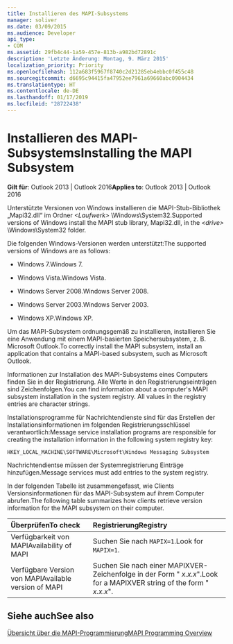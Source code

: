 ```yaml
---
title: Installieren des MAPI-Subsystems
manager: soliver
ms.date: 03/09/2015
ms.audience: Developer
api_type:
- COM
ms.assetid: 29fb4c44-1a59-457e-813b-a982bd72891c
description: 'Letzte Änderung: Montag, 9. März 2015'
localization_priority: Priority
ms.openlocfilehash: 112a683f5967f8740c2d21285eb4ebbc0f455c48
ms.sourcegitcommit: d6695c94415fa47952ee7961a69660abc0904434
ms.translationtype: HT
ms.contentlocale: de-DE
ms.lasthandoff: 01/17/2019
ms.locfileid: "28722438"
---
```

# <a name="installing-the-mapi-subsystem"></a><span data-ttu-id="31336-103">Installieren des MAPI-Subsystems</span><span class="sxs-lookup"><span data-stu-id="31336-103">Installing the MAPI Subsystem</span></span>

  
  
<span data-ttu-id="31336-104">**Gilt für**: Outlook 2013 | Outlook 2016</span><span class="sxs-lookup"><span data-stu-id="31336-104">**Applies to**: Outlook 2013 | Outlook 2016</span></span> 
  
<span data-ttu-id="31336-105">Unterstützte Versionen von Windows installieren die MAPI-Stub-Bibliothek „Mapi32.dll“ im Ordner _\<Laufwerk\>_ \Windows\System32.</span><span class="sxs-lookup"><span data-stu-id="31336-105">Supported versions of Windows install the MAPI stub library, Mapi32.dll, in the  _\<drive\>_ \Windows\System32 folder.</span></span> 
  
<span data-ttu-id="31336-106">Die folgenden Windows-Versionen werden unterstützt:</span><span class="sxs-lookup"><span data-stu-id="31336-106">The supported versions of Windows are as follows:</span></span>
  
- <span data-ttu-id="31336-107">Windows 7.</span><span class="sxs-lookup"><span data-stu-id="31336-107">Windows 7.</span></span>
    
- <span data-ttu-id="31336-108">Windows Vista.</span><span class="sxs-lookup"><span data-stu-id="31336-108">Windows Vista.</span></span>
    
- <span data-ttu-id="31336-109">Windows Server 2008.</span><span class="sxs-lookup"><span data-stu-id="31336-109">Windows Server 2008.</span></span>
    
- <span data-ttu-id="31336-110">Windows Server 2003.</span><span class="sxs-lookup"><span data-stu-id="31336-110">Windows Server 2003.</span></span>
    
- <span data-ttu-id="31336-111">Windows XP.</span><span class="sxs-lookup"><span data-stu-id="31336-111">Windows XP.</span></span>
    
<span data-ttu-id="31336-112">Um das MAPI-Subsystem ordnungsgemäß zu installieren, installieren Sie eine Anwendung mit einem MAPI-basierten Speichersubsystem, z. B. Microsoft Outlook.</span><span class="sxs-lookup"><span data-stu-id="31336-112">To correctly install the MAPI subsystem, install an application that contains a MAPI-based subsystem, such as Microsoft Outlook.</span></span>
  
<span data-ttu-id="31336-p101">Informationen zur Installation des MAPI-Subsystems eines Computers finden Sie in der Registrierung. Alle Werte in den Registrierungseinträgen sind Zeichenfolgen.</span><span class="sxs-lookup"><span data-stu-id="31336-p101">You can find information about a computer's MAPI subsystem installation in the system registry. All values in the registry entries are character strings.</span></span> 
  
<span data-ttu-id="31336-115">Installationsprogramme für Nachrichtendienste sind für das Erstellen der Installationsinformationen im folgenden Registrierungsschlüssel verantwortlich:</span><span class="sxs-lookup"><span data-stu-id="31336-115">Message service installation programs are responsible for creating the installation information in the following system registry key:</span></span> 
  
 `HKEY_LOCAL_MACHINE\SOFTWARE\Microsoft\Windows Messaging Subsystem`
  
<span data-ttu-id="31336-116">Nachrichtendientse müssen der Systemregistrierung Einträge hinzufügen.</span><span class="sxs-lookup"><span data-stu-id="31336-116">Message services must add entries to the system registry.</span></span> 
  
<span data-ttu-id="31336-117">In der folgenden Tabelle ist zusammengefasst, wie Clients Versionsinformationen für das MAPI-Subsystem auf ihrem Computer abrufen.</span><span class="sxs-lookup"><span data-stu-id="31336-117">The following table summarizes how clients retrieve version information for the MAPI subsystem on their computer.</span></span>
  
|<span data-ttu-id="31336-118">**Überprüfen**</span><span class="sxs-lookup"><span data-stu-id="31336-118">**To check**</span></span>|<span data-ttu-id="31336-119">**Registrierung**</span><span class="sxs-lookup"><span data-stu-id="31336-119">**Registry**</span></span>|
|:-----|:-----|
|<span data-ttu-id="31336-120">Verfügbarkeit von MAPI</span><span class="sxs-lookup"><span data-stu-id="31336-120">Availability of MAPI</span></span>  <br/> |<span data-ttu-id="31336-121">Suchen Sie nach  `MAPIX=1`.</span><span class="sxs-lookup"><span data-stu-id="31336-121">Look for  `MAPIX=1`.</span></span>  <br/> |
|<span data-ttu-id="31336-122">Verfügbare Version von MAPI</span><span class="sxs-lookup"><span data-stu-id="31336-122">Available version of MAPI</span></span>  <br/> |<span data-ttu-id="31336-123">Suchen Sie nach einer MAPIXVER-Zeichenfolge in der Form " _x.x.x_".</span><span class="sxs-lookup"><span data-stu-id="31336-123">Look for a MAPIXVER string of the form " _x.x.x_".</span></span>  <br/> |
   
## <a name="see-also"></a><span data-ttu-id="31336-124">Siehe auch</span><span class="sxs-lookup"><span data-stu-id="31336-124">See also</span></span>



[<span data-ttu-id="31336-125">Übersicht über die MAPI-Programmierung</span><span class="sxs-lookup"><span data-stu-id="31336-125">MAPI Programming Overview</span></span>](mapi-programming-overview.md)

